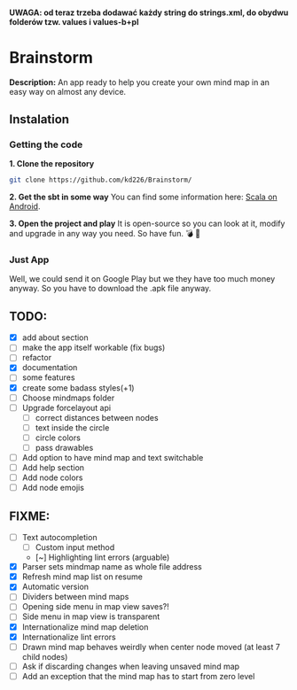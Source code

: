#### UWAGA: od teraz trzeba dodawać każdy string do strings.xml, do obydwu folderów tzw. values i values-b+pl


# Brainstorm

**Description:** An app ready to help you create your own mind map in an easy way on almost any device.

## Instalation
### Getting the code
**1. Clone the repository**
``` bash
git clone https://github.com/kd226/Brainstorm/
```

**2. Get the sbt in some way**
You can find some information here: [Scala on Android](scala-android.org/).

**3. Open the project and play**
It is open-source so you can look at it, modify and upgrade in any way you need. So have fun.  :bomb:  :balloon:

### Just App
Well, we could send it on Google Play but we they have too much money anyway. So you have to download the .apk file anyway.



## TODO:

- [x] add about section
- [ ] make the app itself workable (fix bugs)
- [ ] refactor
- [x] documentation
- [ ] some features
- [x] create some badass styles(+1)
- [ ] Choose mindmaps folder
- [ ] Upgrade forcelayout api 
	- [ ] correct distances between nodes
	- [ ] text inside the circle
	- [ ] circle colors
	- [ ] pass drawables
- [ ] Add option to have mind map and text switchable
- [ ] Add help section
- [ ] Add node colors
- [ ] Add node emojis

## FIXME:

- [ ] Text autocompletion
	- [ ] Custom input method
	- [~] Highlighting lint errors (arguable)
- [x] Parser sets mindmap name as whole file address
- [x] Refresh mind map list on resume
- [x] Automatic version
- [ ] Dividers between mind maps
- [ ] Opening side menu in map view saves?!
- [ ] Side menu in map view is transparent 
- [x] Internationalize mind map deletion
- [x] Internationalize lint errors
- [ ] Drawn mind map behaves weirdly when center node moved (at least 7 child nodes)
- [ ] Ask if discarding changes when leaving unsaved mind map
- [ ] Add an exception that the mind map has to start from zero level
